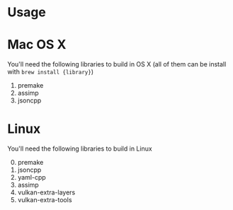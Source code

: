 # Usage

# Mac OS X

You'll need the following libraries to build in OS X (all of them can be install with `brew install {library}`)

1. premake
2. assimp
3. jsoncpp

# Linux

You'll need the following libraries to build in Linux

0. premake
1. jsoncpp
2. yaml-cpp
3. assimp
4. vulkan-extra-layers
5. vulkan-extra-tools